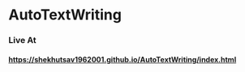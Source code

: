 # AutoTextWriting

### Live At

#### https://shekhutsav1962001.github.io/AutoTextWriting/index.html

